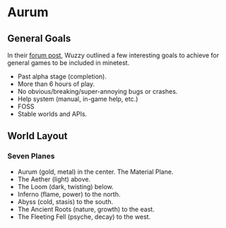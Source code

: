 # Aurum

## General Goals
In their [forum post](https://forum.minetest.net/viewtopic.php?f=5&t=19023#p305711), Wuzzy outlined a few interesting goals to achieve for general games to be included in minetest.

* Past alpha stage (completion).
* More than 6 hours of play.
* No obvious/breaking/super-annoying bugs or crashes.
* Help system (manual, in-game help, etc.)
* FOSS
* Stable worlds and APIs.

## World Layout
### Seven Planes
* Aurum (gold, metal) in the center. The Material Plane.
* The Aether (light) above.
* The Loom (dark, twisting) below.
* Inferno (flame, power) to the north.
* Abyss (cold, stasis) to the south.
* The Ancient Roots (nature, growth) to the east.
* The Fleeting Fell (psyche, decay) to the west.
